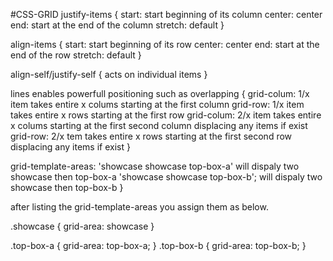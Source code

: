#CSS-GRID
justify-items {
	start: start beginning of its column
	center: center
	end: start at the end of the column
	stretch: default
}

align-items {
	start: start beginning of its row
	center: center
	end: start at the end of the row
	stretch: default
}

align-self/justify-self {
	acts on individual items
}

lines enables powerfull positioning such as overlapping	 {
	grid-colum: 1/x item takes entire x colums starting at the first column
	grid-row: 1/x item takes entire x rows starting at the first row
	grid-colum: 2/x item takes entire x colums starting at the first second column displacing any items if exist
	grid-row: 2/x tem takes entire x rows starting at the first second row displacing any items if exist
}

grid-template-areas: 
		'showcase showcase top-box-a' will dispaly two showcase then top-box-a
		'showcase showcase top-box-b'; will dispaly two showcase then top-box-b
}

after listing the grid-template-areas you assign them as below.

.showcase {
	grid-area: showcase
}

.top-box-a {
	grid-area: top-box-a;
}
.top-box-b {
	grid-area: top-box-b;
}